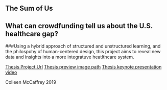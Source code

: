 ## The Sum of Us

## What can crowdfunding tell us about the U.S. healthcare gap?

###Using a hybrid approach of structured and unstructured learning, and the philospohy of human-centered design, this project aims to reveal new data and insights into a more integratuve heatlthcare system. 

[Thesis Project Url](https://colmccaffrey.github.io/thesis)
[Thesis preview image path](https://colmccaffrey.github.io/thesis/preview.png)
[Thesis keynote presentation video](https://github.com/colmccaffrey/thesis/blob/master/src/documentation/demo.mov)

Colleen McCaffrey 2019
